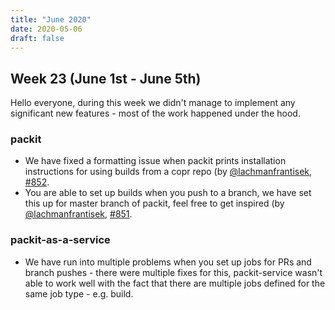 ```yaml
---
title: "June 2020"
date: 2020-05-06
draft: false
---
```


## Week 23 (June 1st - June 5th)

Hello everyone, during this week we didn't manage to implement any significant new features - most of the work happened under the hood.

### packit

* We have fixed a formatting issue when packit prints installation instructions for using builds from a copr repo (by [@lachmanfrantisek](https://github.com/lachmanfrantisek), [#852](https://github.com/packit-service/packit/pulls/852).
* You are able to set up builds when you push to a branch, we have set this up for master branch of packit, feel free to get inspired (by [@lachmanfrantisek](https://github.com/lachmanfrantisek), [#851](https://github.com/packit-service/packit/pulls/851).


### packit-as-a-service

* We have run into multiple problems when you set up jobs for PRs and branch pushes - there were multiple fixes for this, packit-service wasn't able to work well with the fact that there are multiple jobs defined for the same job type - e.g. build.
